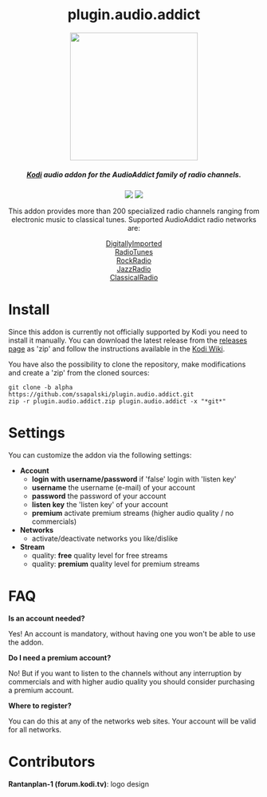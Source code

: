 <div align="center">

# plugin.audio.addict

<img src="https://github.com/ssapalski/plugin.audio.addict/blob/alpha/icon.png?raw=true" width="256p" height="256px"/>

##### [Kodi](http://www.kodi.tv) audio addon for the AudioAddict family of radio channels.

![](https://img.shields.io/github/release/ssapalski/plugin.audio.addict/all.svg)
![](https://img.shields.io/github/license/ssapalski/plugin.audio.addict.svg)

This addon provides more than 200 specialized radio channels ranging from electronic music to classical tunes. Supported AudioAddict radio networks are:

[DigitallyImported](http://www.di.fm)<br/>
[RadioTunes](http://www.radiotunes.com)<br/>
[RockRadio](http://www.rockradio.com)<br/>
[JazzRadio](http://www.jazzradio.com)<br/>
[ClassicalRadio](http://www.classicalradio.com)

</div>

# Install
Since this addon is currently not officially supported by Kodi you need to install it manually. You can download the latest release from the [releases page](https://github.com/ssapalski/plugin.audio.addict/releases) as 'zip' and follow the instructions available in the [Kodi Wiki](http://kodi.wiki/view/HOW-TO:Install_add-ons_from_zip_files).

You have also the possibility to clone the repository, make modifications and create a 'zip' from the cloned sources:

```
git clone -b alpha https://github.com/ssapalski/plugin.audio.addict.git
zip -r plugin.audio.addict.zip plugin.audio.addict -x "*git*"
```

# Settings
You can customize the addon via the following settings:
  * **Account**
    * **login with username/password** if 'false' login with 'listen key'
    * **username** the username (e-mail) of your account
    * **password** the password of your account
    * **listen key** the 'listen key' of your account
    * **premium** activate premium streams (higher audio quality / no commercials)
  * **Networks**
    * activate/deactivate networks you like/dislike
  * **Stream**
    * quality: **free** quality level for free streams
    * quality: **premium** quality level for premium streams

# FAQ
**Is an account needed?**

Yes! An account is mandatory, without having one you won't be able to use the addon.

**Do I need a premium account?**

No! But if you want to listen to the channels without any interruption by commercials and with higher audio quality you should consider purchasing a premium account.

**Where to register?**

You can do this at any of the networks web sites. Your account will be valid for all networks.

# Contributors

**Rantanplan-1 (forum.kodi.tv)**: logo design

